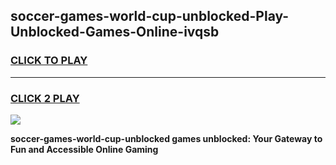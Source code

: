 
## soccer-games-world-cup-unblocked-Play-Unblocked-Games-Online-ivqsb
<h3>
<a href="https://premium76.site?title=soccer-games-world-cup-unblocked&ref=25A">CLICK TO PLAY</a></h3>
<hr>

<h3>
<a href="https://premium76.site?title=soccer-games-world-cup-unblocked&ref=25A">CLICK 2 PLAY</a>
  
</h3>

<a href="https://premium76.site?title=soccer-games-world-cup-unblocked&ref=25A"><img src="https://clearcache.store/games.png"></a>


**soccer-games-world-cup-unblocked games unblocked: Your Gateway to Fun and Accessible Online Gaming**
